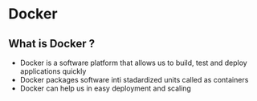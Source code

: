 # Docker

## What is Docker ?
- Docker is a software platform that allows us to build, test and deploy applications quickly
- Docker packages software inti stadardized units called as containers
- Docker can help us in easy deployment and scaling

##
